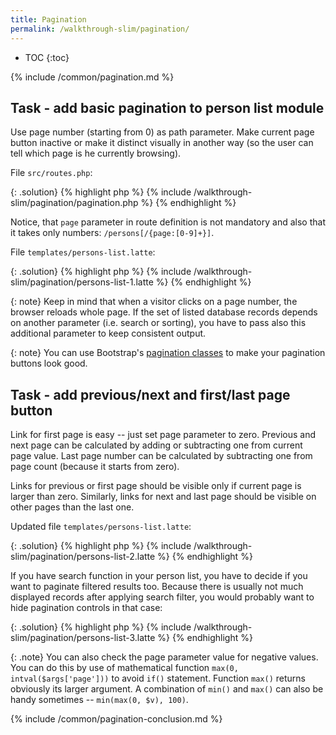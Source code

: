 ```yaml
---
title: Pagination
permalink: /walkthrough-slim/pagination/
---
```


* TOC
{:toc}

{% include /common/pagination.md %}

## Task - add basic pagination to person list module
Use page number (starting from 0) as path parameter. Make current page button inactive or make it
distinct visually in another way (so the user can tell which page is he currently browsing).

File `src/routes.php`:

{: .solution}
{% highlight php %}
{% include /walkthrough-slim/pagination/pagination.php %}
{% endhighlight %}

Notice, that `page` parameter in route definition is not mandatory and also that it takes only numbers:
`/persons[/{page:[0-9]+}]`.

File `templates/persons-list.latte`:

{: .solution}
{% highlight php %}
{% include /walkthrough-slim/pagination/persons-list-1.latte %}
{% endhighlight %}

{: note}
Keep in mind that when a visitor clicks on a page number, the browser reloads whole page. If the set of
listed database records depends on another parameter (i.e. search or sorting), you have to pass also
this additional parameter to keep consistent output.

{: note}
You can use Bootstrap's [pagination classes](https://getbootstrap.com/docs/4.1/components/pagination/) to make
your pagination buttons look good.

## Task - add previous/next and first/last page button
Link for first page is easy -- just set page parameter to zero. Previous and next page can be calculated
by adding or subtracting one from current page value. Last page number can be calculated by subtracting
one from page count (because it starts from zero).

Links for previous or first page should be visible only if current page is larger than zero. Similarly, links
for next and last page should be visible on other pages than the last one.

Updated file `templates/persons-list.latte`:

{: .solution}
{% highlight php %}
{% include /walkthrough-slim/pagination/persons-list-2.latte %}
{% endhighlight %}

If you have search function in your person list, you have to decide if you want to paginate filtered results
too. Because there is usually not much displayed records after applying search filter, you would probably
want to hide pagination controls in that case:

{: .solution}
{% highlight php %}
{% include /walkthrough-slim/pagination/persons-list-3.latte %}
{% endhighlight %}

{: .note}
You can also check the page parameter value for negative values. You can do this by use of mathematical
function `max(0, intval($args['page']))` to avoid `if()` statement. Function `max()` returns obviously its
larger argument. A combination of `min()` and `max()` can also be handy sometimes -- `min(max(0, $v), 100)`.

{% include /common/pagination-conclusion.md %}